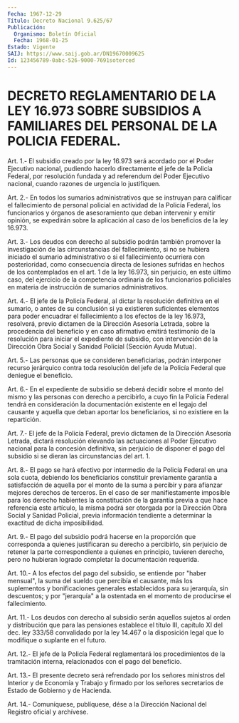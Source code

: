 ```yaml
---
Fecha: 1967-12-29
Título: Decreto Nacional 9.625/67
Publicación:
  Organismo: Boletín Oficial
  Fecha: 1968-01-25
Estado: Vigente
SAIJ: https://www.saij.gob.ar/DN19670009625
Id: 123456789-0abc-526-9000-7691soterced
---
```

# DECRETO REGLAMENTARIO DE LA LEY 16.973 SOBRE SUBSIDIOS A FAMILIARES DEL PERSONAL DE LA POLICIA FEDERAL.

<a id="1"></a>
Art. 1.- El subsidio creado por la ley 16.973 será acordado por el Poder  Ejecutivo nacional, pudiendo hacerlo directamente el jefe de la Policía  Federal,  por resolución fundada y ad referendum del Poder Ejecutivo nacional, cuando razones de urgencia lo justifiquen.

<a id="2"></a>
Art. 2.- En todos los sumarios administrativos que se instruyan para  calificar  el fallecimiento de personal policial en actividad de la Policía Federal,  los funcionarios y órganos de asesoramiento que  deban  intervenir y emitir  opinión,  se  expedirán  sobre  la aplicación al caso de los beneficios de la ley 16.973.

<a id="3"></a>
Art.  3.-  Los  deudos  con derecho al subsidio podrán también promover la investigación de las  circunstancias del fallecimiento, si  no  se  hubiera  iniciado el sumario  administrativo  o  si  el fallecimiento  ocurriera    con  posterioridad,  como  consecuencia directa de lesiones sufridas  en  hechos  de los contemplados en el art. 1 de la ley 16.973, sin perjuicio, en  este  último  caso, del ejercicio    de   la  competencia  ordinaria  de  los  funcionarios policiales en materia  de  instrucción de sumarios administrativos.

<a id="4"></a>
Art. 4.- El jefe de la Policía Federal, al dictar la resolución definitiva   en  el  sumario,  o  antes  de  su  conclusión  si  ya existieren  suficientes    elementos    para   poder  encuadrar  el fallecimiento  a  los  efectos de la ley 16.973, resolverá,  previo dictamen de la Dirección  Asesoría  Letrada,  sobre  la procedencia del  beneficio  y  en  caso  afirmativo  emitirá testimonio  de  la resolución para iniciar el expediente de subsidio, con intervención  de  la  Dirección  Obra  Social  y  Sanidad  Policial (Sección Ayuda Mutua).

<a id="5"></a>
Art.  5.- Las personas que se consideren beneficiarias, podrán interponer recurso  jerárquico  contra  toda resolución del jefe de la Policía Federal que deniegue el beneficio.

<a id="6"></a>
Art.  6.- En el expediente de subsidio se deberá decidir sobre el monto del  mismo y las personas con derecho a percibirlo, a cuyo fin la Policía  Federal  tendrá  en  consideración la documentación existente en el legajo del causante y  aquella  que  deban  aportar los beneficiarios, si no existiere en la repartición.

<a id="7"></a>
Art.  7.- El jefe de la Policía Federal, previo dictamen de la Dirección  Asesoría    Letrada,  dictará  resolución  elevando  las actuaciones  al  Poder  Ejecutivo    nacional   para  la  concesión definitiva, sin perjuicio de disponer el pago del  subsidio  si  se dieran las circunstancias del art. 1.

<a id="8"></a>
Art. 8.- El pago se hará efectivo por intermedio de la Policía Federal  en  una  sola cuota, debiendo los beneficiarios constituir previamente garantía  a  satisfacción de aquella por el monto de la suma a percibir y para afianzar  mejores  derechos  de terceros. En el    caso  de  ser  manifiestamente  imposible  para  los  derecho habientes  la  constitución de  la  garantía  previa  a  que  hace referencia  este  artículo,  la  misma  podrá  ser  otorgada por la Dirección  Obra  Social  y  Sanidad  Policial,  previa  información tendiente   a  determinar  la  exactitud  de  dicha  imposibilidad.

<a id="9"></a>
Art.  9.-  El pago del subsidio podrá hacerse en la proporción que corresponda a  quienes  justificaran  su  derecho a percibirlo, sin  perjuicio  de retener la parte correspondiente  a  quienes  en principio, tuvieren  derecho, pero no hubieran logrado completar la documentación requerida.

<a id="10"></a>
Art. 10.- A los efectos del pago del subsidio, se entiende por "haber  mensual",  la suma del sueldo que percibía el causante, más los suplementos y bonificaciones  generales  establecidos  para  su jerarquía,  sin  descuentos; y por "jerarquía" a la ostentada en el momento de producirse el fallecimiento.

<a id="11"></a>
Art.  11.-  Los  deudos con derecho al subsidio serán aquellos sujetos al orden y distribución  que  para  las pensiones establece el título III, capítulo XI del dec. ley 333/58  convalidado  por la ley  14.467  o la disposición legal que lo modifique o suplante  en el futuro.

<a id="12"></a>
Art.  12.-  El  jefe  de  la  Policía Federal reglamentará los procedimientos de la tramitación interna,  relacionados con el pago del beneficio.

<a id="13"></a>
Art.  13.- El presente decreto será refrendado por los señores ministros del  Interior  y  de Economía y Trabajo y firmado por los señores  secretarios  de  Estado    de   Gobierno  y  de  Hacienda.

<a id="14"></a>
Art. 14.- Comuníquese, publíquese, dése a la Dirección Nacional del Registro oficial y archívese.